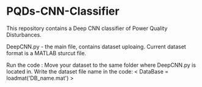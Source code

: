 # PQDs-CNN-Classifier
This repository contains a Deep CNN classifier of Power Quality Disturbances.

DeepCNN.py - the main file, contains dataset uploaing. 
Current dataset format is a MATLAB sturcut file.

Run the code :
Move your dataset to the same folder where DeepCNN.py is located in.
Write the dataset file name in the code:
< DataBase = loadmat('DB_name.mat') >

